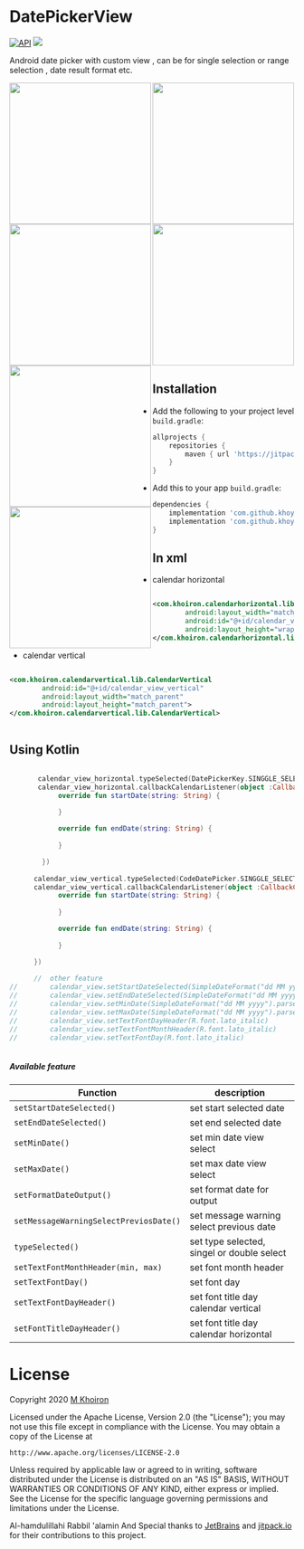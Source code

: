 # DatePickerView

[![API](https://img.shields.io/badge/API-16%2B-red.svg?style=flat)](https://android-arsenal.com/api?level=16)
[![](https://jitpack.io/v/mkhoiron/Actionsheet-android.svg)](https://jitpack.io/#mkhoiron/Actionsheet-android/4)

Android date picker with custom view , can be for single selection or range selection , date result format etc.

<img align="left" width="250" src="https://raw.githubusercontent.com/khoyron/DatePickerView/master/image/calendar_vertical_sample.jpg"/>
<img align="left" width="250" src="https://raw.githubusercontent.com/khoyron/DatePickerView/master/image/calendar_horizontal_sample.jpg"/>
<img align="center" width="250" src="https://raw.githubusercontent.com/khoyron/DatePickerView/master/image/demo.gif?raw=true"></a>
<img align="left" width="250" src="https://raw.githubusercontent.com/khoyron/DatePickerView/master/image/calendar_vertical.jpg"/>
<img align="left" width="250" src="https://raw.githubusercontent.com/khoyron/DatePickerView/master/image/calendar_horizontal_singel_selected.jpg"/>
<img align="center" width="250" src="https://raw.githubusercontent.com/khoyron/DatePickerView/master/image/calendar_horizontal_double_selected.jpg"/><br />

## Installation

-  Add the following to your project level `build.gradle`:
 
```gradle
allprojects {
	repositories {
		maven { url 'https://jitpack.io' }
	}
}
```
  -  Add this to your app `build.gradle`:
 
```gradle
dependencies {
    implementation 'com.github.khoyron.DatePickerView:CalendarHorizontal:1.2'
    implementation 'com.github.khoyron.DatePickerView:CalendarHorizontal:1.2'
}
```

## In xml

- calendar horizontal

```xml

<com.khoiron.calendarhorizontal.lib.CalendarHorizontal
        android:layout_width="match_parent"
        android:id="@+id/calendar_view_horizontal"
        android:layout_height="wrap_content">
</com.khoiron.calendarhorizontal.lib.CalendarHorizontal>

```

- calendar vertical

```xml

<com.khoiron.calendarvertical.lib.CalendarVertical
        android:id="@+id/calendar_view_vertical"
        android:layout_width="match_parent"
        android:layout_height="match_parent">
</com.khoiron.calendarvertical.lib.CalendarVertical>
   
```

## Using Kotlin

```kotlin

       calendar_view_horizontal.typeSelected(DatePickerKey.SINGGLE_SELECTED) // or CodeDatePicker.DOUBLE_SELECTED
       calendar_view_horizontal.callbackCalendarListener(object :CallbackCalendarHorizontal{
            override fun startDate(string: String) {
                
            }

            override fun endDate(string: String) {
                
            }

        })
        
      calendar_view_vertical.typeSelected(CodeDatePicker.SINGGLE_SELECTED) // or CodeDatePicker.DOUBLE_SELECTED
      calendar_view_vertical.callbackCalendarListener(object :CallbackCalendarHorizontal{
            override fun startDate(string: String) {
                
            }

            override fun endDate(string: String) {
                
            }

      })
      
      //  other feature
//        calendar_view.setStartDateSelected(SimpleDateFormat("dd MM yyyy").parse("24 09 2020"))
//        calendar_view.setEndDateSelected(SimpleDateFormat("dd MM yyyy").parse("27 09 2020"))
//        calendar_view.setMinDate(SimpleDateFormat("dd MM yyyy").parse("24 09 2020"))
//        calendar_view.setMaxDate(SimpleDateFormat("dd MM yyyy").parse("30 09 2020"))
//        calendar_view.setTextFontDayHeader(R.font.lato_italic)
//        calendar_view.setTextFontMonthHeader(R.font.lato_italic)
//        calendar_view.setTextFontDay(R.font.lato_italic)
        
```

##### Available feature

Function      		               | description
---------------------------------------| -------------
`setStartDateSelected()`  	       | set start selected date
`setEndDateSelected()`                 | set end selected date
`setMinDate()` 	                       | set min date view select
`setMaxDate()`                         | set max date view select
`setFormatDateOutput()`  	       | set format date for output
`setMessageWarningSelectPreviosDate()` | set message warning select previous date
`typeSelected()`  		       | set type selected, singel or double select
`setTextFontMonthHeader(min, max)`     | set font month header
`setTextFontDay()`	               | set font day
`setTextFontDayHeader()`	       | set font title day calendar vertical
`setFontTitleDayHeader()`              | set font title day calendar horizontal



License
=======
Copyright 2020 [M Khoiron](https://linkedin.com/in/khoiron)

Licensed under the Apache License, Version 2.0 (the "License");
you may not use this file except in compliance with the License.
You may obtain a copy of the License at

    http://www.apache.org/licenses/LICENSE-2.0

Unless required by applicable law or agreed to in writing, software
distributed under the License is distributed on an "AS IS" BASIS,
WITHOUT WARRANTIES OR CONDITIONS OF ANY KIND, either express or implied.
See the License for the specific language governing permissions and
limitations under the License.

Al-hamdulillahi Rabbil 'alamin And Special thanks to [JetBrains](https://github.com/JetBrains) and [jitpack.io](https://github.com/jitpack-io) for their contributions to this project.
